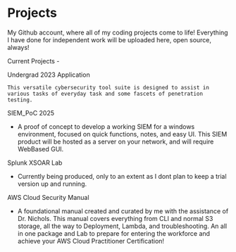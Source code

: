 # Projects
My Github account, where all of my coding projects come to life! Everything I have done for independent work will be uploaded here, open source, always!

Current Projects - 

Undergrad 2023 Application

    This versatile cybersecurity tool suite is designed to assist in various tasks of everyday task and some fascets of penetration testing.

SIEM_PoC 2025

 -   A proof of concept to develop a working SIEM for a windows environment, focused on quick functions, notes, and easy UI. This SIEM product will be hosted as a server on your network, and will require WebBased GUI.


Splunk XSOAR Lab

 -   Currently being produced, only to an extent as I dont plan to keep a trial version up and running. 

AWS Cloud Security Manual

-    A foundational manual created and curated by me with the assistance of Dr. Nichols. This manual covers everything from CLI and normal S3 storage, all the way to Deployment, Lambda, and troubleshooting. An all in one package and Lab to prepare for entering the workforce and achieve your AWS Cloud Practitioner Certification!

